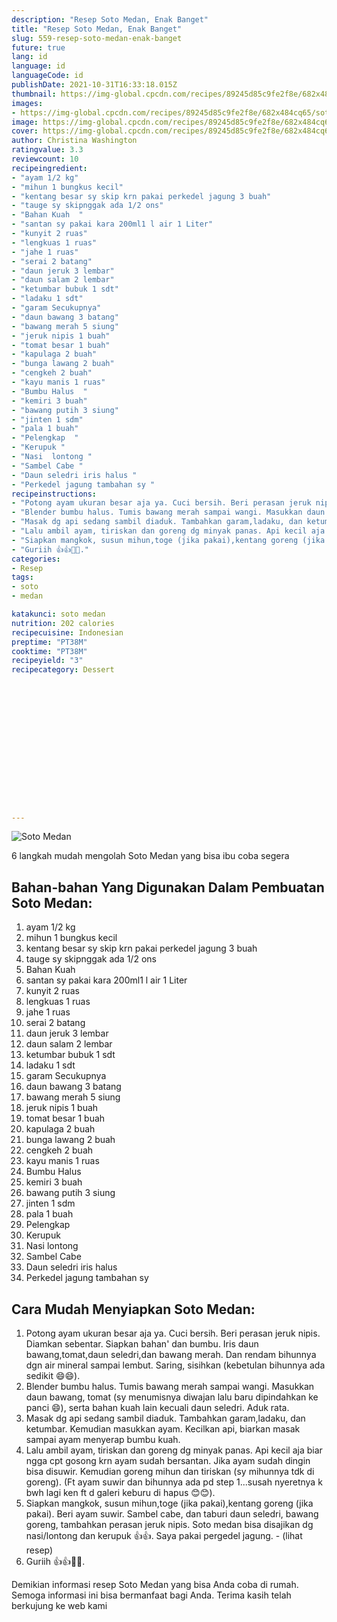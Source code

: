 ```yaml
---
description: "Resep Soto Medan, Enak Banget"
title: "Resep Soto Medan, Enak Banget"
slug: 559-resep-soto-medan-enak-banget
future: true
lang: id
language: id
languageCode: id
publishDate: 2021-10-31T16:33:18.015Z 
thumbnail: https://img-global.cpcdn.com/recipes/89245d85c9fe2f8e/682x484cq65/soto-medan-foto-resep-utama.png
images:
- https://img-global.cpcdn.com/recipes/89245d85c9fe2f8e/682x484cq65/soto-medan-foto-resep-utama.png
image: https://img-global.cpcdn.com/recipes/89245d85c9fe2f8e/682x484cq65/soto-medan-foto-resep-utama.png
cover: https://img-global.cpcdn.com/recipes/89245d85c9fe2f8e/682x484cq65/soto-medan-foto-resep-utama.png
author: Christina Washington
ratingvalue: 3.3
reviewcount: 10
recipeingredient:
- "ayam 1/2 kg"
- "mihun 1 bungkus kecil"
- "kentang besar sy skip krn pakai perkedel jagung 3 buah"
- "tauge sy skipnggak ada 1/2 ons"
- "Bahan Kuah  "
- "santan sy pakai kara 200ml1 l air 1 Liter"
- "kunyit 2 ruas"
- "lengkuas 1 ruas"
- "jahe 1 ruas"
- "serai 2 batang"
- "daun jeruk 3 lembar"
- "daun salam 2 lembar"
- "ketumbar bubuk 1 sdt"
- "ladaku 1 sdt"
- "garam Secukupnya"
- "daun bawang 3 batang"
- "bawang merah 5 siung"
- "jeruk nipis 1 buah"
- "tomat besar 1 buah"
- "kapulaga 2 buah"
- "bunga lawang 2 buah"
- "cengkeh 2 buah"
- "kayu manis 1 ruas"
- "Bumbu Halus  "
- "kemiri 3 buah"
- "bawang putih 3 siung"
- "jinten 1 sdm"
- "pala 1 buah"
- "Pelengkap  "
- "Kerupuk "
- "Nasi  lontong "
- "Sambel Cabe "
- "Daun seledri iris halus "
- "Perkedel jagung tambahan sy "
recipeinstructions:
- "Potong ayam ukuran besar aja ya. Cuci bersih. Beri perasan jeruk nipis. Diamkan sebentar. Siapkan bahan&#39; dan bumbu. Iris daun bawang,tomat,daun seledri,dan bawang merah. Dan rendam bihunnya dgn air mineral sampai lembut. Saring, sisihkan (kebetulan bihunnya ada sedikit 😄😄)."
- "Blender bumbu halus. Tumis bawang merah sampai wangi. Masukkan daun bawang, tomat (sy menumisnya diwajan lalu baru dipindahkan ke panci 😄), serta bahan kuah lain kecuali daun seledri. Aduk rata."
- "Masak dg api sedang sambil diaduk. Tambahkan garam,ladaku, dan ketumbar. Kemudian masukkan ayam. Kecilkan api, biarkan masak sampai ayam menyerap bumbu kuah."
- "Lalu ambil ayam, tiriskan dan goreng dg minyak panas. Api kecil aja biar ngga cpt gosong krn ayam sudah bersantan. Jika ayam sudah dingin bisa disuwir. Kemudian goreng mihun dan tiriskan (sy mihunnya tdk di goreng). (Ft ayam suwir dan bihunnya ada pd step 1...susah nyeretnya k bwh lagi ken ft d galeri keburu di hapus 😊😊)."
- "Siapkan mangkok, susun mihun,toge (jika pakai),kentang goreng (jika pakai). Beri ayam suwir. Sambel cabe, dan taburi daun seledri, bawang goreng, tambahkan perasan jeruk nipis. Soto medan bisa disajikan dg nasi/lontong dan kerupuk 👍👍. Saya pakai pergedel jagung.           (lihat resep)"
- "Guriih 👍👍💖💖."
categories:
- Resep
tags:
- soto
- medan

katakunci: soto medan 
nutrition: 202 calories
recipecuisine: Indonesian
preptime: "PT38M"
cooktime: "PT38M"
recipeyield: "3"
recipecategory: Dessert


     
    
    
    
    
    
    
    
    
    
    
      
    
---
```



![Soto Medan](https://img-global.cpcdn.com/recipes/89245d85c9fe2f8e/682x484cq65/soto-medan-foto-resep-utama.png)

6 langkah mudah mengolah  Soto Medan yang bisa ibu coba segera

<!--inarticleads1-->

## Bahan-bahan Yang Digunakan Dalam Pembuatan Soto Medan:

1. ayam 1/2 kg
1. mihun 1 bungkus kecil
1. kentang besar sy skip krn pakai perkedel jagung 3 buah
1. tauge sy skipnggak ada 1/2 ons
1. Bahan Kuah  
1. santan sy pakai kara 200ml1 l air 1 Liter
1. kunyit 2 ruas
1. lengkuas 1 ruas
1. jahe 1 ruas
1. serai 2 batang
1. daun jeruk 3 lembar
1. daun salam 2 lembar
1. ketumbar bubuk 1 sdt
1. ladaku 1 sdt
1. garam Secukupnya
1. daun bawang 3 batang
1. bawang merah 5 siung
1. jeruk nipis 1 buah
1. tomat besar 1 buah
1. kapulaga 2 buah
1. bunga lawang 2 buah
1. cengkeh 2 buah
1. kayu manis 1 ruas
1. Bumbu Halus  
1. kemiri 3 buah
1. bawang putih 3 siung
1. jinten 1 sdm
1. pala 1 buah
1. Pelengkap  
1. Kerupuk 
1. Nasi  lontong 
1. Sambel Cabe 
1. Daun seledri iris halus 
1. Perkedel jagung tambahan sy 



<!--inarticleads2-->

## Cara Mudah Menyiapkan Soto Medan:

1. Potong ayam ukuran besar aja ya. Cuci bersih. Beri perasan jeruk nipis. Diamkan sebentar. Siapkan bahan&#39; dan bumbu. Iris daun bawang,tomat,daun seledri,dan bawang merah. Dan rendam bihunnya dgn air mineral sampai lembut. Saring, sisihkan (kebetulan bihunnya ada sedikit 😄😄).
1. Blender bumbu halus. Tumis bawang merah sampai wangi. Masukkan daun bawang, tomat (sy menumisnya diwajan lalu baru dipindahkan ke panci 😄), serta bahan kuah lain kecuali daun seledri. Aduk rata.
1. Masak dg api sedang sambil diaduk. Tambahkan garam,ladaku, dan ketumbar. Kemudian masukkan ayam. Kecilkan api, biarkan masak sampai ayam menyerap bumbu kuah.
1. Lalu ambil ayam, tiriskan dan goreng dg minyak panas. Api kecil aja biar ngga cpt gosong krn ayam sudah bersantan. Jika ayam sudah dingin bisa disuwir. Kemudian goreng mihun dan tiriskan (sy mihunnya tdk di goreng). (Ft ayam suwir dan bihunnya ada pd step 1...susah nyeretnya k bwh lagi ken ft d galeri keburu di hapus 😊😊).
1. Siapkan mangkok, susun mihun,toge (jika pakai),kentang goreng (jika pakai). Beri ayam suwir. Sambel cabe, dan taburi daun seledri, bawang goreng, tambahkan perasan jeruk nipis. Soto medan bisa disajikan dg nasi/lontong dan kerupuk 👍👍. Saya pakai pergedel jagung. -           (lihat resep)
1. Guriih 👍👍💖💖.




Demikian informasi  resep Soto Medan   yang bisa Anda coba di rumah. Semoga informasi ini bisa bermanfaat bagi Anda. Terima kasih telah berkujung ke web kami
